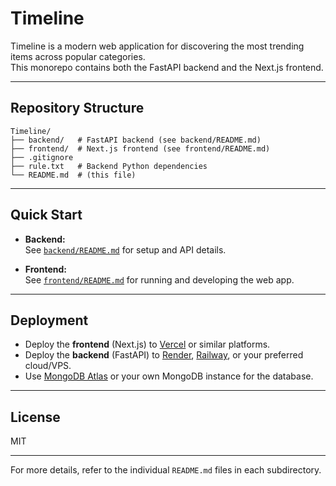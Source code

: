 # Timeline

Timeline is a modern web application for discovering the most trending items across popular categories.  
This monorepo contains both the FastAPI backend and the Next.js frontend.

---

## Repository Structure

```
Timeline/
├── backend/   # FastAPI backend (see backend/README.md)
├── frontend/  # Next.js frontend (see frontend/README.md)
├── .gitignore
├── rule.txt   # Backend Python dependencies
└── README.md  # (this file)
```

---

## Quick Start

- **Backend:**  
  See [`backend/README.md`](./backend/README.md) for setup and API details.

- **Frontend:**  
  See [`frontend/README.md`](./frontend/README.md) for running and developing the web app.

---

## Deployment

- Deploy the **frontend** (Next.js) to [Vercel](https://vercel.com/) or similar platforms.
- Deploy the **backend** (FastAPI) to [Render](https://render.com/), [Railway](https://railway.app/), or your preferred cloud/VPS.
- Use [MongoDB Atlas](https://www.mongodb.com/atlas/database) or your own MongoDB instance for the database.

---

## License

MIT

---

For more details, refer to the individual `README.md` files in each subdirectory.